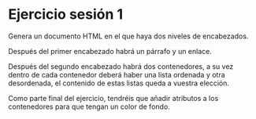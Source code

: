 # Ejercicio sesión 1
Genera un documento HTML en el que haya dos niveles de encabezados.

Después del primer encabezado habrá un párrafo y un enlace.

Después del segundo encabezado habrá dos contenedores, a su vez dentro de cada contenedor deberá haber una lista ordenada y otra desordenada, el contenido de estas listas queda a vuestra elección.

Como parte final del ejercicio, tendréis que añadir atributos a los contenedores para que tengan un color de fondo.